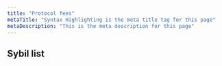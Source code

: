```yaml
---
title: "Protocol fees"
metaTitle: "Syntax Highlighting is the meta title tag for this page"
metaDescription: "This is the meta description for this page"
---
```


## Sybil list
